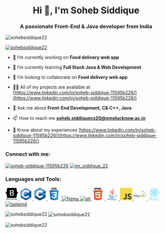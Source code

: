 <h1 align="center">Hi 👋, I'm Soheb Siddique</h1>
<h3 align="center">A passionate Front-End & Java developer from India</h3>

<p align="left"> <img src="https://komarev.com/ghpvc/?username=sohebsiddique22&label=Profile%20views&color=0e75b6&style=flat" alt="sohebsiddique22" /> </p>

<p align="left"> <a href="https://github.com/ryo-ma/github-profile-trophy"><img src="https://github-profile-trophy.vercel.app/?username=sohebsiddique22" alt="sohebsiddique22" /></a> </p>

- 🔭 I’m currently working on **Food delivery web app**

- 🌱 I’m currently learning **Full Stack Java & Web Development**

- 👯 I’m looking to collaborate on **Food delivery web app**

- 👨‍💻 All of my projects are available at [https://www.linkedin.com/in/soheb-siddique-11595b226/](https://www.linkedin.com/in/soheb-siddique-11595b226/)

- 💬 Ask me about **Front-End Development, C& C++, Java**

- 📫 How to reach me **soheb.siddiquecs20@smslucknow.ac.in**

- 📄 Know about my experiences [https://www.linkedin.com/in/soheb-siddique-11595b226/](https://www.linkedin.com/in/soheb-siddique-11595b226/)

<h3 align="left">Connect with me:</h3>
<p align="left">
<a href="https://linkedin.com/in/soheb-siddique-11595b226" target="blank"><img align="center" src="https://raw.githubusercontent.com/rahuldkjain/github-profile-readme-generator/master/src/images/icons/Social/linked-in-alt.svg" alt="soheb-siddique-11595b226" height="30" width="40" /></a>
<a href="https://instagram.com/mr_siddique_22" target="blank"><img align="center" src="https://raw.githubusercontent.com/rahuldkjain/github-profile-readme-generator/master/src/images/icons/Social/instagram.svg" alt="mr_siddique_22" height="30" width="40" /></a>
</p>

<h3 align="left">Languages and Tools:</h3>
<p align="left"> <a href="https://getbootstrap.com" target="_blank" rel="noreferrer"> <img src="https://raw.githubusercontent.com/devicons/devicon/master/icons/bootstrap/bootstrap-plain-wordmark.svg" alt="bootstrap" width="40" height="40"/> </a> <a href="https://www.cprogramming.com/" target="_blank" rel="noreferrer"> <img src="https://raw.githubusercontent.com/devicons/devicon/master/icons/c/c-original.svg" alt="c" width="40" height="40"/> </a> <a href="https://www.w3schools.com/cpp/" target="_blank" rel="noreferrer"> <img src="https://raw.githubusercontent.com/devicons/devicon/master/icons/cplusplus/cplusplus-original.svg" alt="cplusplus" width="40" height="40"/> </a> <a href="https://www.w3schools.com/css/" target="_blank" rel="noreferrer"> <img src="https://raw.githubusercontent.com/devicons/devicon/master/icons/css3/css3-original-wordmark.svg" alt="css3" width="40" height="40"/> </a> <a href="https://www.figma.com/" target="_blank" rel="noreferrer"> <img src="https://www.vectorlogo.zone/logos/figma/figma-icon.svg" alt="figma" width="40" height="40"/> </a> <a href="https://git-scm.com/" target="_blank" rel="noreferrer"> <img src="https://www.vectorlogo.zone/logos/git-scm/git-scm-icon.svg" alt="git" width="40" height="40"/> </a> <a href="https://www.w3.org/html/" target="_blank" rel="noreferrer"> <img src="https://raw.githubusercontent.com/devicons/devicon/master/icons/html5/html5-original-wordmark.svg" alt="html5" width="40" height="40"/> </a> <a href="https://www.java.com" target="_blank" rel="noreferrer"> <img src="https://raw.githubusercontent.com/devicons/devicon/master/icons/java/java-original.svg" alt="java" width="40" height="40"/> </a> <a href="https://developer.mozilla.org/en-US/docs/Web/JavaScript" target="_blank" rel="noreferrer"> <img src="https://raw.githubusercontent.com/devicons/devicon/master/icons/javascript/javascript-original.svg" alt="javascript" width="40" height="40"/> </a> <a href="https://www.mysql.com/" target="_blank" rel="noreferrer"> <img src="https://raw.githubusercontent.com/devicons/devicon/master/icons/mysql/mysql-original-wordmark.svg" alt="mysql" width="40" height="40"/> </a> <a href="https://reactjs.org/" target="_blank" rel="noreferrer"> <img src="https://raw.githubusercontent.com/devicons/devicon/master/icons/react/react-original-wordmark.svg" alt="react" width="40" height="40"/> </a> <a href="https://tailwindcss.com/" target="_blank" rel="noreferrer"> <img src="https://www.vectorlogo.zone/logos/tailwindcss/tailwindcss-icon.svg" alt="tailwind" width="40" height="40"/> </a> </p>

<p><img align="left" src="https://github-readme-stats.vercel.app/api/top-langs?username=sohebsiddique22&show_icons=true&locale=en&layout=compact" alt="sohebsiddique22" /></p>

<p>&nbsp;<img align="center" src="https://github-readme-stats.vercel.app/api?username=sohebsiddique22&show_icons=true&locale=en" alt="sohebsiddique22" /></p>

<p><img align="center" src="https://github-readme-streak-stats.herokuapp.com/?user=sohebsiddique22&" alt="sohebsiddique22" /></p>
